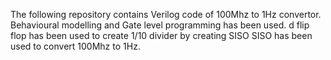 The following repository contains Verilog code of 100Mhz to 1Hz convertor.
Behavioural modelling and Gate level programming has been used.
d flip flop has been used to create 1/10 divider by creating SISO 
SISO has been used to convert 100Mhz to 1Hz.

